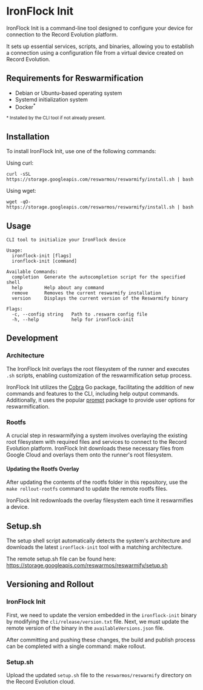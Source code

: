 # IronFlock Init

IronFlock Init is a command-line tool designed to configure your device for connection to the Record Evolution platform. 

It sets up essential services, scripts, and binaries, allowing you to establish a connection using a configuration file from a virtual device created on Record Evolution.

## Requirements for Reswarmification

- Debian or Ubuntu-based operating system
- Systemd initialization system
- Docker<sup>*</sup> 

<small>* Installed by the CLI tool if not already present.</small>

## Installation

To install IronFlock Init, use one of the following commands:

Using curl:
```
curl -sSL https://storage.googleapis.com/reswarmos/reswarmify/install.sh | bash
```

Using wget:
```
wget -qO- https://storage.googleapis.com/reswarmos/reswarmify/install.sh | bash
```

## Usage

```
CLI tool to initialize your IronFlock device

Usage:
  ironflock-init [flags]
  ironflock-init [command]

Available Commands:
  completion  Generate the autocompletion script for the specified shell
  help        Help about any command
  remove      Removes the current reswarmify installation
  version     Displays the current version of the Reswarmify binary

Flags:
  -c, --config string   Path to .reswarm config file
  -h, --help            help for ironflock-init
```

## Development

### Architecture

The IronFlock Init overlays the root filesystem of the runner and executes `.sh` scripts, enabling customization of the reswarmification setup process.

IronFlock Init utilizes the [Cobra](https://github.com/spf13/cobra) Go package, facilitating the addition of new commands and features to the CLI, including help output commands. Additionally, it uses the popular [prompt](https://github.com/cqroot/prompt) package to provide user options for reswarmification.

### Rootfs

A crucial step in reswarmifying a system involves overlaying the existing root filesystem with required files and services to connect to the Record Evolution platform. IronFlock Init downloads these necessary files from Google Cloud and overlays them onto the runner's root filesystem.

#### Updating the Rootfs Overlay

After updating the contents of the rootfs folder in this repository, use the `make rollout-rootfs` command to update the remote rootfs files.

IronFlock Init redownloads the overlay filesystem each time it reswarmifies a device.

## Setup.sh

The setup shell script automatically detects the system's architecture and downloads the latest `ironflock-init` tool with a matching architecture.

The remote setup.sh file can be found here: 
https://storage.googleapis.com/reswarmos/reswarmify/setup.sh

## Versioning and Rollout

### IronFlock Init

First, we need to update the version embedded in the `ironflock-init` binary by modifying the `cli/release/version.txt` file. Next, we must update the remote version of the binary in the `availableVersions.json` file.

After committing and pushing these changes, the build and publish process can be completed with a single command: make rollout.


### Setup.sh

Upload the updated `setup.sh` file to the `reswarmos/reswarmify` directory on the Record Evolution cloud.